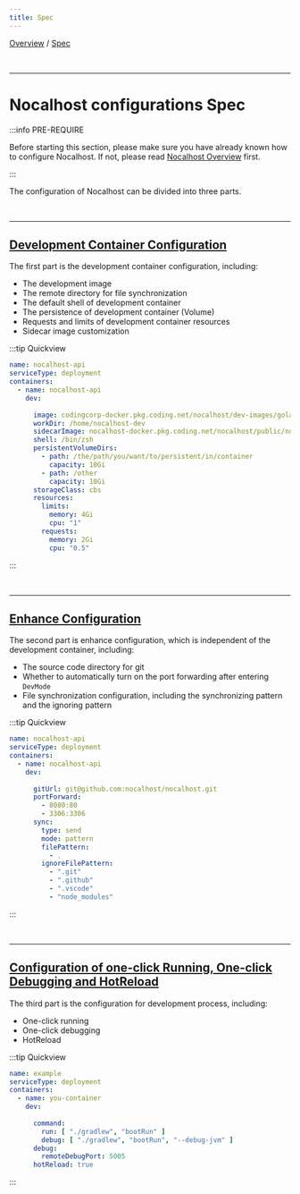 ```yaml
---
title: Spec
---
```

[Overview](config.md) / [Spec](config-spec-en.md)

<br/>

******

# Nocalhost configurations Spec

:::info PRE-REQUIRE

Before starting this section, please make sure you have already known how to configure Nocalhost. If not, please read [Nocalhost Overview](config-overview-en.md) first.

:::

The configuration of Nocalhost can be divided into three parts.

<br/>

******

## [Development Container Configuration](config-dev-container.md)

The first part is the development container configuration, including:

 - The development image
 - The remote directory for file synchronization 
 - The default shell of development container
 - The persistence of development container (Volume)
 - Requests and limits of development container resources
 - Sidecar image customization

:::tip Quickview
```yaml
name: nocalhost-api
serviceType: deployment
containers:
  - name: nocalhost-api
    dev:
      
      image: codingcorp-docker.pkg.coding.net/nocalhost/dev-images/golang:zsh
      workDir: /home/nocalhost-dev
      sidecarImage: nocalhost-docker.pkg.coding.net/nocalhost/public/nocalhost-sidecar:sshversion
      shell: /bin/zsh
      persistentVolumeDirs:
        - path: /the/path/you/want/to/persistent/in/container
          capacity: 10Gi
        - path: /other
          capacity: 10Gi
      storageClass: cbs
      resources:
        limits:
          memory: 4Gi
          cpu: "1"
        requests:
          memory: 2Gi
          cpu: "0.5"
```
:::



<br/>

******

## [Enhance Configuration](config-enhance.md)

The second part is enhance configuration, which is independent of the development container, including:

 - The source code directory for git
 - Whether to automatically turn on the port forwarding after entering `DevMode`
 - File synchronization configuration, including the synchronizing pattern and the ignoring pattern

:::tip Quickview

```yaml
name: nocalhost-api
serviceType: deployment
containers:
  - name: nocalhost-api
    dev:
      
      gitUrl: git@github.com:nocalhost/nocalhost.git
      portForward:
        - 8080:80
        - 3306:3306
      sync:
        type: send
        mode: pattern
        filePattern:
          - .
        ignoreFilePattern:
          - ".git"
          - ".github"
          - ".vscode"
          - "node_modules"
```

:::

<br/>

******

## [Configuration of one-click Running, One-click Debugging and HotReload](config-develop.md)

The third part is the configuration for development process, including:

 - One-click running
 - One-click debugging
 - HotReload

:::tip Quickview

```yaml
name: example
serviceType: deployment
containers:
  - name: you-container
    dev:
      
      command:
        run: [ "./gradlew", "bootRun" ]
        debug: [ "./gradlew", "bootRun", "--debug-jvm" ]
      debug:
        remoteDebugPort: 5005
      hotReload: true
```

:::

